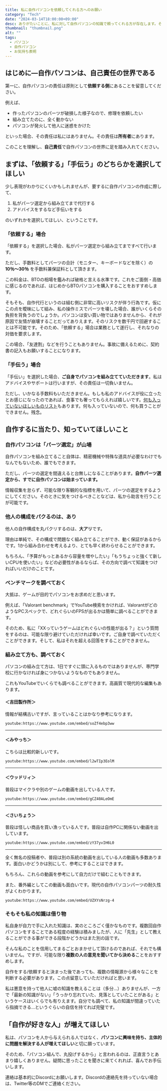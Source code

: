 ```yaml
---
title: 私に自作パソコンを依頼してくれる方へのお願い
category: "Tech"
date: "2024-03-14T18:00:00+09:00"
desc: ありがたいことに、私に対して自作パソコンの知識で頼ってくれる方が存在します。その方たちに向けて、お願いしたいことをまとめた記事です。
thumbnail: "thumbnail.png"
alt: ""
tags: 
  - パソコン
  - 自作パソコン
  - お気持ち表明
---
```


## はじめに―自作パソコンは、自己責任の世界である

第一に、自作パソコンの責任は原則として**依頼する側**にあることを留意してください。

例えば、

- 作ったパソコンのパーツが破損した様子なので、修理を依頼したい
- 組み立てたのに、全く動かない
- パソコンが発火して他人に迷惑をかけた

といった場合、その責任は私にはありません。その責任は**所有者**にあります。

このことを理解し、**自己責任**で自作パソコンの世界に足を踏み入れてください。

## まずは、「依頼する」「手伝う」のどちらかを選択してほしい

少し表現がわかりにくいかもしれませんが、要するに自作パソコンの作成に際して、

1. 私がパーツ選定から組み立てまで代行する
1. アドバイスをするなど手伝いをする

のいずれかを選択してほしい、ということです。

### 「依頼する」場合

「依頼する」を選択した場合、私がパーツ選定から組み立てまですべて行います。

ただし、手数料としてパーツの合計（モニター、キーボードなどを除く）の **10％～30％** を手数料兼保証料として頂きます。

この料金は、BTOの相場を鑑みれば破格と言える水準です。これをご面倒・高価に感じるのであれば、はじめからBTOパソコンを購入することをおすすめします。

そもそも、自作代行というのは組む側に非常に高いリスクが伴う行為です。仮にこの点を曖昧にして組み、私の操作ミスでパーツを壊した場合、誰がいくらその負担を背負うのでしょうか。パソコンは安い買い物ではありませんから、それが原因で友情が崩壊することだってありえます。そのリスクを数千円で回避することは不可能です。そのため、「依頼する」場合は業務として遂行し、それなりの対価を要求します。

この場合、「友達割」などを行うこともありません。事故に備えるために、契約書の記入もお願いすることになります。

### 「手伝う」場合

「手伝い」を選択した場合、**ご自身でパソコンを組み立てていただきます**。私はアドバイスやサポートは行いますが、その責任は一切負いません。

ただし、いかなる手数料もいただきません。もしも私のアドバイスが役に立ったとお感じになったのであれば、食事でも奢ってもらえれば嬉しいです。[何も入っていないほしいものリスト](https://www.amazon.jp/hz/wishlist/ls/18LA8TGR1BU0W?ref_=wl_share)もあります。何も入っていないので、何も買うことができません。残念。

## 自作するに当たり、知っていてほしいこと

### 自作パソコンは「パーツ選定」が山場

自作パソコンを組み立てること自体は、精密機械や特殊な道具が必要なわけでもなんでもないため、誰でもできます。

ただし、パーツの選定を間違えると台無しになることがあります。**自作パーツ選定から、すでに自作パソコンは始まっています。**

情報収集を怠らず、可能な限り客観的な指標を用いて、パーツの選定をするようにしてください。そのときに気をつけるべきことなどは、私から助言を行うことが可能です。

### 他人の構成をパクるのは、あり

他人の自作構成を丸パクリするのは、**大アリ**です。

理由は単純で、その構成で問題なく組み立てることができ、動く保証があるからです。1から組み合わせを考えるより、とても早く終わらせることができます。

もちろん、「予算がもっとあるから容量を増やしたい」「もうちょっと強くて新しいCPUを使いたい」などの必要性があるならば、その方向で調べて知識をつければいいだけのことです。

### ベンチマークを調べておく

大抵は、ゲームが目的でパソコンをお求めだと思います。

例えば、「Valorant benchmark」でYouTube検索をかければ、ValorantがどのようなPCスペックで、どれぐらいのFPSが出るかは簡単に調べることができます。

そのため、私に「XXっていうゲームはどれぐらいの性能が出る？」という質問をするのは、可能な限り避けていただければ幸いです。ご自身で調べていただくことができます。そして、私はそれを超える回答をすることができません。

### 組み立て方も、調べておく

パソコンの組み立て方は、1日ですぐに頭に入るものではありませんが、専門学校に行かなければ身につかないようなものでもありません。

これもYouTubeでいくらでも調べることができます。高画質で現代的な編集もあります。

#### ＜吉田製作所＞

情報が結構古いですが、言っていることはかなり参考になります。

`youtube:https://www.youtube.com/embed/soZf4ebp3ww`

---

#### ＜みやっち＞

こちらは比較的新しいです。

`youtube:https://www.youtube.com/embed/l2wTIp3EolM`

---

#### ＜ウッドリィ＞

普段はマイクラや別のゲームの動画を出している人です。

`youtube:https://www.youtube.com/embed/gCZ40ALeOmE`

---

#### ＜さいちょう＞

普段は怪しい商品を買い漁っている人です。普段は自作PCに関係ない動画を出しています。

`youtube:https://www.youtube.com/embed/zY37yvIH6L0`

---

全く無名の投稿者や、普段は別の系統の動画を出している人の動画も多数あります。面白いかどうかは別にして、参考にすることはできます。

もちろん、これらの動画を参考にして自力だけで組むこともできます。

また、番外編としてこの動画も面白いです。現代の自作パソコンパーツの耐久性がよくわかります。

`youtube:https://www.youtube.com/embed/UZXYsNrzg-4`

### そもそも私の知識は借り物

私自身が自力で手に入れた知識は、実のところごく僅かなものです。複数回自作パソコンをすることである程度の経験は積みましたが、人に「先生」として教えることができる事ができる段階かどうかはまた別の話です。

そんな私のことを信用してまるごとおまかせして頂けるのであれば、それでも構いません。ですが、可能な限り**複数の人の意見を聞いてから決める**ことをおすすめします。

自作をする/依頼すると決まった後であっても、複数の情報源から様々なことを判断する必要があります。この点留意していただければと思います。

私は悪意を持って他人に嘘の知識を教えることは（多分…）ありませんが、一方で「最新の知識がない」「うっかり忘れていた、見落としていたことがある」というケースはいくらでも有りえます。自分でも調べて、私の知識が間違っていたら指摘できる…というぐらいの自信を持てれば完璧です。

## 「自作が好きな人」が増えてほしい

私は、パソコンを人から与えられる人ではなく、**パソコンに興味を持ち、主体的に問題を解決する人が増えてほしい**と切に願っています。

そのため、「パソコン組んで、丸投げするから」と言われるのは、正直言うとあまり嬉しくありません。疑問に思ったことを聞きに来てくれれば、喜んでお手伝いします。

連絡は基本的にDiscordにお願いします。Discordの連絡先を持っていない場合は、Twitter等のDMでご連絡ください。